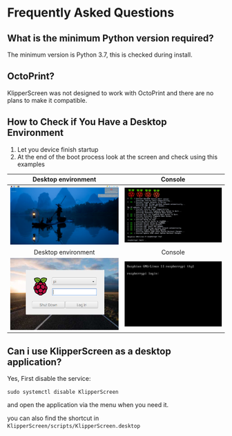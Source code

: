 # Frequently Asked Questions

## What is the minimum Python version required?

The minimum version is Python 3.7, this is checked during install.

##  OctoPrint?

KlipperScreen was not designed to work with OctoPrint and there are no plans to make it compatible.

## How to Check if You Have a Desktop Environment
1. Let you device finish startup
2. At the end of the boot process look at the screen and check using this examples


|            Desktop environment             |                   Console                    |
|:------------------------------------------:|:--------------------------------------------:|
|   ![de](img/troubleshooting/desktop.png)   |    ![boot](img/troubleshooting/boot.png)     |
|            Desktop environment             |                   Console                    |
|  ![delog](img/troubleshooting/delog.png)   |  ![clilog](img/troubleshooting/clilog.png)   |

## Can i use KlipperScreen as a desktop application?

Yes, First disable the service:

```shell
sudo systemctl disable KlipperScreen
```

and open the application via the menu when you need it.


you can also find the shortcut in `KlipperScreen/scripts/KlipperScreen.desktop`
